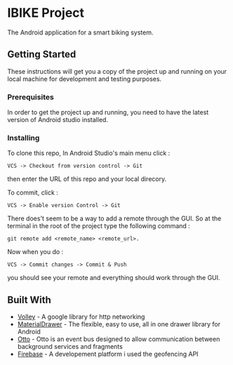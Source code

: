 # IBIKE Project

The Android application for a smart biking system.

## Getting Started

These instructions will get you a copy of the project up and running on your local machine for development and testing purposes.

### Prerequisites

In order to get the project up and running, you need to have the latest version of Android studio installed.

### Installing

To clone this repo, In Android Studio's main menu click :

``` 
VCS -> Checkout from version control -> Git
```

then enter the URL of this repo and your local direcory.

To commit, click :

```
VCS -> Enable version Control -> Git
```

There does't seem to be a way to add a remote through the GUI. So at the terminal in the root of the project type the following command :

```
git remote add <remote_name> <remote_url>.
```

Now when you do : 

```
VCS -> Commit changes -> Commit & Push 
```

you should see your remote and everything should work through the GUI.





## Built With

* [Volley](https://developer.android.com/training/volley/index.html) - A google library for http networking
* [MaterialDrawer](https://github.com/mikepenz/MaterialDrawer) - The flexible, easy to use, all in one drawer library for Android
* [Otto](http://square.github.io/otto/) - Otto is an event bus designed to allow communication between background services and fragments
* [Firebase](https://firebase.google.com/) - A developement platform i used the geofencing API


